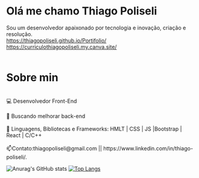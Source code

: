 # Olá me chamo Thiago Poliseli 
Sou um desenvolvedor apaixonado por tecnologia e inovação, criação e resolução.
<br>
https://thiagopoliseli.github.io/Portifolio/
</br>
https://curriculothiagopoliseli.my.canva.site/
<br></br>
<div>
<h1>Sobre min</h1>
<p>
<br>💻 Desenvolvedor Front-End </br>
<br>🔎 Buscando melhorar back-end</br>
<br>📍 Linguagens, Bibliotecas e Frameworks: HMLT | CSS | JS |Bootstrap | React | C/C++  </br>
<br>📫Contato:thiagopoliseli@gmail.com || https://www.linkedin.com/in/thiago-poliseli/.</br>
</p>
</div>

![Anurag's GitHub stats](https://github-readme-stats.vercel.app/api?username=ThiagoPoliseli&show_icons=true&theme=tokyonight) 
[![Top Langs](https://github-readme-stats.vercel.app/api/top-langs/?username=ThiagoPoliseli&layout=donut)](https://github.com/ThiagoPoliseli/github-readme-stats)





